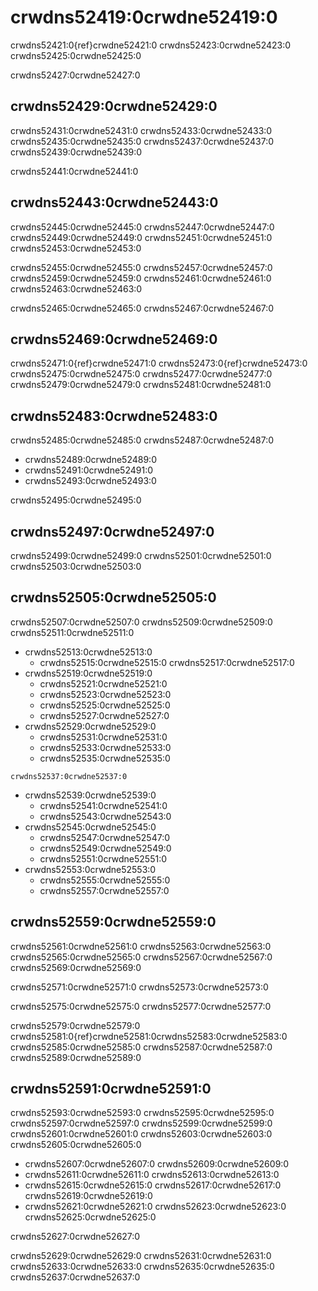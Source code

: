 <a name="General_guidance_and_good_practice_for_testing"></a>

# crwdns52419:0crwdne52419:0

crwdns52421:0{ref}crwdne52421:0<rr-testing-types-of-testing> crwdns52423:0crwdne52423:0 crwdns52425:0crwdne52425:0

crwdns52427:0crwdne52427:0
## crwdns52429:0crwdne52429:0

crwdns52431:0crwdne52431:0 crwdns52433:0crwdne52433:0 crwdns52435:0crwdne52435:0 crwdns52437:0crwdne52437:0 crwdns52439:0crwdne52439:0

crwdns52441:0crwdne52441:0

## crwdns52443:0crwdne52443:0

crwdns52445:0crwdne52445:0 crwdns52447:0crwdne52447:0 crwdns52449:0crwdne52449:0 crwdns52451:0crwdne52451:0 crwdns52453:0crwdne52453:0

crwdns52455:0crwdne52455:0 crwdns52457:0crwdne52457:0 crwdns52459:0crwdne52459:0 crwdns52461:0crwdne52461:0 crwdns52463:0crwdne52463:0

crwdns52465:0crwdne52465:0 crwdns52467:0crwdne52467:0

## crwdns52469:0crwdne52469:0

crwdns52471:0{ref}crwdne52471:0 crwdns52473:0{ref}crwdne52473:0 crwdns52475:0crwdne52475:0 crwdns52477:0crwdne52477:0 crwdns52479:0crwdne52479:0 crwdns52481:0crwdne52481:0

## crwdns52483:0crwdne52483:0

crwdns52485:0crwdne52485:0 crwdns52487:0crwdne52487:0

- crwdns52489:0crwdne52489:0
- crwdns52491:0crwdne52491:0
- crwdns52493:0crwdne52493:0

crwdns52495:0crwdne52495:0

## crwdns52497:0crwdne52497:0

crwdns52499:0crwdne52499:0 crwdns52501:0crwdne52501:0 crwdns52503:0crwdne52503:0

## crwdns52505:0crwdne52505:0

crwdns52507:0crwdne52507:0 crwdns52509:0crwdne52509:0 crwdns52511:0crwdne52511:0

- crwdns52513:0crwdne52513:0
  - crwdns52515:0crwdne52515:0 crwdns52517:0crwdne52517:0
- crwdns52519:0crwdne52519:0
  - crwdns52521:0crwdne52521:0
  - crwdns52523:0crwdne52523:0
  - crwdns52525:0crwdne52525:0
  - crwdns52527:0crwdne52527:0
- crwdns52529:0crwdne52529:0
  - crwdns52531:0crwdne52531:0
  - crwdns52533:0crwdne52533:0
  - crwdns52535:0crwdne52535:0
```{note}
crwdns52537:0crwdne52537:0
```
- crwdns52539:0crwdne52539:0
  - crwdns52541:0crwdne52541:0
  - crwdns52543:0crwdne52543:0
- crwdns52545:0crwdne52545:0
  - crwdns52547:0crwdne52547:0
  - crwdns52549:0crwdne52549:0
  - crwdns52551:0crwdne52551:0
- crwdns52553:0crwdne52553:0
  - crwdns52555:0crwdne52555:0
  - crwdns52557:0crwdne52557:0

## crwdns52559:0crwdne52559:0

crwdns52561:0crwdne52561:0 crwdns52563:0crwdne52563:0 crwdns52565:0crwdne52565:0 crwdns52567:0crwdne52567:0 crwdns52569:0crwdne52569:0

crwdns52571:0crwdne52571:0 crwdns52573:0crwdne52573:0

crwdns52575:0crwdne52575:0 crwdns52577:0crwdne52577:0

crwdns52579:0crwdne52579:0 crwdns52581:0{ref}crwdne52581:0<rr-testing-challenges-difficult-quatify>crwdns52583:0crwdne52583:0 crwdns52585:0crwdne52585:0 crwdns52587:0crwdne52587:0 crwdns52589:0crwdne52589:0

## crwdns52591:0crwdne52591:0

crwdns52593:0crwdne52593:0 crwdns52595:0crwdne52595:0 crwdns52597:0crwdne52597:0 crwdns52599:0crwdne52599:0 crwdns52601:0crwdne52601:0 crwdns52603:0crwdne52603:0 crwdns52605:0crwdne52605:0

- crwdns52607:0crwdne52607:0 crwdns52609:0crwdne52609:0
- crwdns52611:0crwdne52611:0 crwdns52613:0crwdne52613:0
- crwdns52615:0crwdne52615:0 crwdns52617:0crwdne52617:0 crwdns52619:0crwdne52619:0
- crwdns52621:0crwdne52621:0 crwdns52623:0crwdne52623:0 crwdns52625:0crwdne52625:0

crwdns52627:0crwdne52627:0

crwdns52629:0crwdne52629:0 crwdns52631:0crwdne52631:0 crwdns52633:0crwdne52633:0 crwdns52635:0crwdne52635:0 crwdns52637:0crwdne52637:0
